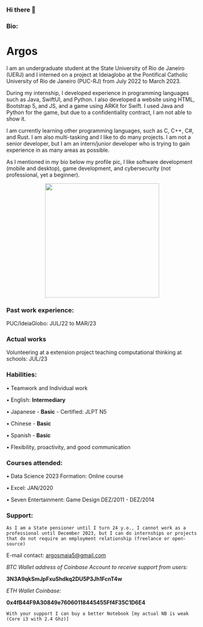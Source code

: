 ### Hi there 👋

### Bio: 

<html>
<head>
  <title>Argos's Resume</title>
  <script src="https://cdn.jsdelivr.net/npm/chart.js"></script>
</head>
<body>
  <h1>Argos</h1>
  <p>I am an undergraduate student at the State University of Rio de Janeiro (UERJ) and I interned on a project at Ideiaglobo at the Pontifical Catholic University of Rio de Janeiro (PUC-RJ) from July 2022 to March 2023.</p>
  <p>During my internship, I developed experience in programming languages such as Java, SwiftUI, and Python. I also developed a website using HTML, Bootstrap 5, and JS, and a game using ARKit for Swift. I used Java and Python for the game, but due to a confidentiality contract, I am not able to show it.</p>
  <p>I am currently learning other programming languages, such as C, C++, C#, and Rust. I am also multi-tasking and I like to do many projects. I am not a senior developer, but I am an intern/junior developer who is trying to gain experience in as many areas as possible.</p>
  <p>As I mentioned in my bio below my profile pic, I like software development (mobile and desktop), game development, and cybersecurity (not professional, yet a beginner).</p>
  
  <div class="chart-container">
    <canvas id="language-chart"></canvas>
      <script src="script.js"></script>
  </div>
  </body>
  <div style="text-align: center;">
    <a href="https://github.com/argosmaia">
      <img height="300em" src="https://github-readme-stats.vercel.app/api/top-langs/?username=argosmaia&langs_count=7&theme=dracula"/><br>
    </a>
  </div>

</body>









### Past work experience:
<p>PUC/IdeiaGlobo: JUL/22 to MAR/23

### Actual works
<P>Volunteering at a extension project teaching computational thinking at schools: JUL/23</P>

### Habilities:
<p>• Teamwork and Individual work
<p>• English: <b> Intermediary</b>
<p>• Japanese - <b>Basic</b> - Certified: JLPT N5
<p>• Chinese - <b>Basic</b>
<p>• Spanish - <b>Basic</b>
<p>• Flexibility, proactivity, and good communication

### Courses attended:
<p>• Data Science 2023 Formation: Online course
<p>• Excel: JAN/2020
<p>• Seven Entertainment: Game Design DEZ/2011 - DEZ/2014

### Support:

```As I am a State pensioner until I turn 24 y.o., I cannot work as a professional until December 2023, but I can do internships or projects that do not require an employment relationship (freelance or open-source)```

E-mail contact: argosmaia5@gmail.com

<i>BTC Wallet address of Coinbase Account to receive support from users:</i>
<p>
<b>3N3A9qkSmJpFxuShdkq2DU5P3Jh1FcnT4w</b>
<p>
<i>ETH Wallet Coinbase:</i>
<p>
<b>0x4fB44F9A30849e76060118445455Ff4F35C1D6E4</b>

```With your support I can buy a better Notebook [my actual NB is weak (Core i3 with 2.4 Ghz)]```

</html>
